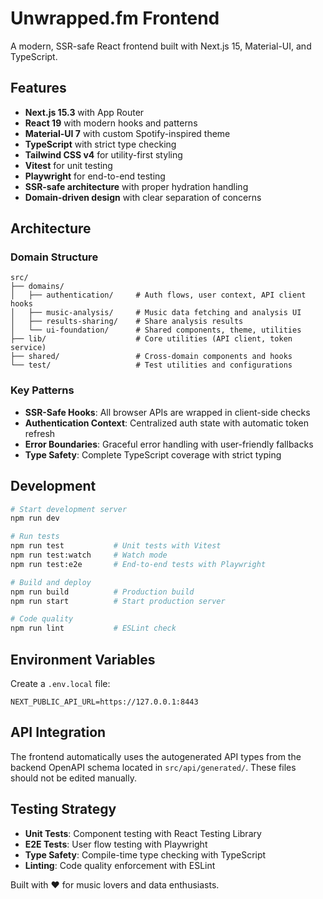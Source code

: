 # Unwrapped.fm Frontend

A modern, SSR-safe React frontend built with Next.js 15, Material-UI, and TypeScript.

## Features

- **Next.js 15.3** with App Router
- **React 19** with modern hooks and patterns
- **Material-UI 7** with custom Spotify-inspired theme
- **TypeScript** with strict type checking
- **Tailwind CSS v4** for utility-first styling
- **Vitest** for unit testing
- **Playwright** for end-to-end testing
- **SSR-safe architecture** with proper hydration handling
- **Domain-driven design** with clear separation of concerns

## Architecture

### Domain Structure
```
src/
├── domains/
│   ├── authentication/     # Auth flows, user context, API client hooks
│   ├── music-analysis/     # Music data fetching and analysis UI
│   ├── results-sharing/    # Share analysis results
│   └── ui-foundation/      # Shared components, theme, utilities
├── lib/                    # Core utilities (API client, token service)
├── shared/                 # Cross-domain components and hooks
└── test/                   # Test utilities and configurations
```

### Key Patterns

- **SSR-Safe Hooks**: All browser APIs are wrapped in client-side checks
- **Authentication Context**: Centralized auth state with automatic token refresh
- **Error Boundaries**: Graceful error handling with user-friendly fallbacks
- **Type Safety**: Complete TypeScript coverage with strict typing

## Development

```bash
# Start development server
npm run dev

# Run tests
npm run test           # Unit tests with Vitest
npm run test:watch     # Watch mode
npm run test:e2e       # End-to-end tests with Playwright

# Build and deploy
npm run build          # Production build
npm run start          # Start production server

# Code quality
npm run lint           # ESLint check
```

## Environment Variables

Create a `.env.local` file:

```env
NEXT_PUBLIC_API_URL=https://127.0.0.1:8443
```

## API Integration

The frontend automatically uses the autogenerated API types from the backend OpenAPI schema located in `src/api/generated/`. These files should not be edited manually.

## Testing Strategy

- **Unit Tests**: Component testing with React Testing Library
- **E2E Tests**: User flow testing with Playwright
- **Type Safety**: Compile-time type checking with TypeScript
- **Linting**: Code quality enforcement with ESLint

Built with ❤️ for music lovers and data enthusiasts.
